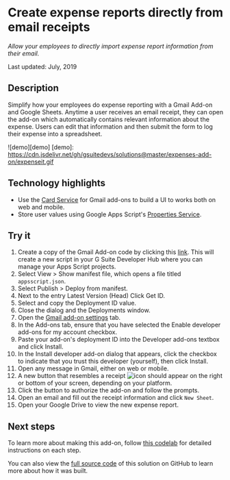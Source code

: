 # Create expense reports directly from email receipts

_Allow your employees to directly import expense report information from their email._

Last updated: July, 2019

## Description

Simplify how your employees do expense reporting with a Gmail Add-on and Google Sheets. Anytime a
user receives an email receipt, they can open the add-on which automatically contains relevant 
information about the expense. Users can edit that information and then submit the form to log 
their expense into a spreadsheet.

![demo][demo]
[demo]: https://cdn.jsdelivr.net/gh/gsuitedevs/solutions@master/expenses-add-on/expenseit.gif

## Technology highlights

- Use the [Card Service][cardservice] for Gmail add-ons to build a UI to works both on web and
mobile. 
- Store user values using Google Apps Script's [Properties Service][propertiesservice].

[cardservice]: https://developers.google.com/apps-script/reference/card-service/
[propertiesservice]:https://developers.google.com/apps-script/reference/properties/

## Try it

1. Create a copy of the Gmail Add-on code by clicking this [link][code]. This will create a new 
script in your G Suite Developer Hub where you can manage your Apps Script projects. 
1. Select View > Show manifest file, which opens a file titled `appsscript.json`.
1. Select Publish > Deploy from manifest.
1. Next to the entry Latest Version (Head) Click Get ID.
1. Select and copy the Deployment ID value.
1. Close the dialog and the Deployments window.
1. Open the [Gmail add-on settings][settings] tab.
1. In the Add-ons tab, ensure that you have selected the Enable developer add-ons for my account checkbox.
1. Paste your add-on's deployment ID into the Developer add-ons textbox and click Install.
1. In the Install developer add-on dialog that appears, click the checkbox to
indicate that you trust this developer (yourself), then click Install.
1. Open any message in Gmail, either on web or mobile.
1. A new button that resembles a receipt ![icon] should appear on the right or bottom of your screen, depending on your platform.
1. Click the button to authorize the add-on and follow the prompts.
1. Open an email and fill out the receipt information and click `New Sheet`.
1. Open your Google Drive to view the new expense report. 

[code]: https://script.google.com/d/12PB96o6hZfb5NKBSFJQ2dOtzfMnr-nRPCOnRUyfFbdmeR23qFQILF67q/copy
[settings]: https://mail.google.com/mail/u/0/#settings/addons
[icon]: https://cdn.jsdelivr.net/gh/gsuitedevs/solutions@master/expenses-add-on/receipt-icon.png

## Next steps

To learn more about making this add-on, follow [this codelab][codelab] for detailed instructions on
each step.

You can also view the [full source code][github] of this solution on GitHub to
learn more about how it was built.

[codelab]: https://codelabs.developers.google.com/codelabs/gmail-add-ons/
[github]: https://github.com/googlecodelabs/gmail-add-ons/tree/master/Full-application
